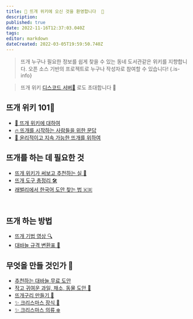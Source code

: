 ```yaml
---
title: 🐑 뜨개 위키에 오신 것을 환영합니다  🌿 
description: 
published: true
date: 2022-11-16T12:37:03.040Z
tags: 
editor: markdown
dateCreated: 2022-03-05T19:59:50.740Z
---
```


> 뜨개 누구나 필요한 정보를 쉽게 찾을 수 있는 동네 도서관같은 위키를 지향합니다.
> 오픈 소스 기반의 프로젝트로 누구나 작성자로 참여할 수 있습니다!
{.is-info}

> 뜨개 위키 [디스코드 서버🔗](https://t.co/7pYuDu8yKe) 로도 초대합니다 🎉 

## 뜨개 위키 101🧵
- [📖 뜨개 위키에 대하여](https://knitki.herokuapp.com/ko/about)
- [🔥 뜨개를 시작하는 사람들을 위한 문답](https://knitki.herokuapp.com/ko/welcome)
- [🦕 윤리적이고 지속 가능한 뜨개를 위하여](https://knitki.herokuapp.com/ko/sustainability)

## 뜨개를 하는 데 필요한 것
- [뜨개 위키가 써보고 추천하는 실 🧶](https://knitki.herokuapp.com/ko/tool/yarn_rec)
- [뜨개 도구 총정리 🛠️](https://knitki.herokuapp.com/ko/tool)
- [래벌리에서 한국어 도안 찾는 법 🇰🇷](https://knitki.herokuapp.com/ko/pattern/ravelry_korean)

<!----[💗 세상을 바꾸는 뜨개](https://knitki.herokuapp.com/ko/knit_for_good)
-->
<br>

<!---- [실 🧶](https://knitki.herokuapp.com/ko/tool/yarns)-->
<!---- [뜨개 약어](https://knitki.herokuapp.com/ko/skill/abbreviations)-->


## 뜨개 하는 방법 
- [뜨개 기법 영상 🔍](https://knitki.herokuapp.com/ko/skill/tutorials)
- [대바늘 규격 변환표 🔱](https://knitki.herokuapp.com/ko/tool/needle_size_conversion)



## 무엇을 만들 것인가 🎨
- [추천하는 대바늘 무료 도안](https://knitki.herokuapp.com/ko/pattern/knitting_patterns)
- [작고 귀여운 과일, 채소, 동물 도안 🍒](https://knitki.herokuapp.com/ko/pattern/little_sweet_kal)
- [뜨개구리 만들기 🐸](https://knitki.herokuapp.com/ko/frog)
- [✨ 크리스마스 장식 🎄](https://knitki.herokuapp.com/ko/pattern/christmas)
- [✨ 크리스마스 의류 ❄️](https://knitki.herokuapp.com/ko/pattern/christmas_garments)


